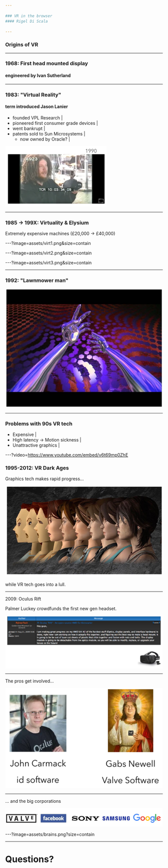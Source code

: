 ```yaml
---

### VR in the browser
#### Rigel Di Scala

---
```


### Origins of VR

---

### 1968: First head mounted display
#### engineered by Ivan Sutherland

---

### 1983: "Virtual Reality"
#### term introduced Jason Lanier
 - founded VPL Research |
 - pioneered first consumer grade devices |
 - went bankrupt |
 - patents sold to Sun Microsystems |
    - now owned by Oracle? |

![](assets/jason.png)

---

### 1985 → 199X: Virtuality & Elysium
Extremely expensive machines (£20,000 → £40,000)

---?image=assets/virt1.png&size=contain

---?image=assets/virt2.png&size=contain

---?image=assets/virt3.png&size=contain

---

### 1992: "Lawnmower man"

![](assets/lawn.png)

---

### Problems with 90s VR tech

 - Expensive |
 - High latency → Motion sickness |
 - Unattractive graphics |

---?video=https://www.youtube.com/embed/v6t69mp0ZhE

### 1995-2012: VR Dark Ages

Graphics tech makes rapid progress...

![](assets/lara.png)

while VR tech goes into a lull.

---

2009: Oculus Rift

Palmer Luckey crowdfunds the first new gen headset.

![](assets/oculus.png)

---

The pros get involved...

![](assets/pros.png)

---

... and the big corporations

![](assets/corps.png)

---?image=assets/brains.png?size=contain

---

# Questions?
